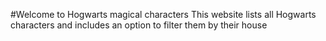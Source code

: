 #Welcome to Hogwarts magical characters
This website lists all Hogwarts characters and includes an option to filter them by their house